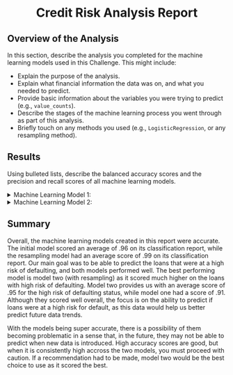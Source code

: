 <h1 align="center">Credit Risk Analysis Report</h1>

## Overview of the Analysis

In this section, describe the analysis you completed for the machine learning models used in this Challenge. This might include:

* Explain the purpose of the analysis.
* Explain what financial information the data was on, and what you needed to predict.
* Provide basic information about the variables you were trying to predict (e.g., `value_counts`).
* Describe the stages of the machine learning process you went through as part of this analysis.
* Briefly touch on any methods you used (e.g., `LogisticRegression`, or any resampling method).

## Results

Using bulleted lists, describe the balanced accuracy scores and the precision and recall scores of all machine learning models.

<details>
<summary>Machine Learning Model 1:</summary>

This model used original data with Logistic Regression. In summary, this model scored very well and had nearly a perfect score for predicting "Healthy Loans". The "Loans at High Risk of Default" scored high in recall, which measures the actual number of "Loans at High Risk of Default" the model classified correctly, and scored moderately high in precision, meaning the model was fairly confident in the prediction process. The model received a high balance accuracy score confirming that this model performs well.
 
  * Balance Accuracy Score: 0.95
 
  * Precision:
 
     Healthy Loans (0): 1.00
 
     Loans at High Risk of Default (1): 0.85
 
  * Recall:
 
     Healthy Loans (0): 0.99
 
     Loans at High Risk of Default (1): 0.91
</details>


<details>
<summary>Machine Learning Model 2:</summary>
 
 
 
  * Balance Accuracy Score: 0.95
 
  * Precision:
 
     Healthy Loans (0): 1.00
 
     Loans at High Risk of Default (1): 0.85
 
  * Recall:
 
     Healthy Loans (0): 0.99
 
     Loans at High Risk of Default (1): 0.91
</details>

## Summary

Overall, the machine learning models created in this report were accurate. The initial model scored an average of .96 on its classification report, while the resampling model had an average score of .99 on its classification report. Our main goal was to be able to predict the loans that were at a high risk of defaulting, and both models performed well. The best performing model is model two (with resampling) as it scored much higher on the loans with high risk of defaulting. Model two provides us with an average score of .95 for the high risk of defaulting status, while model one had a score of .91. Although they scored well overall, the focus is on the ability to predict if loans were at a high risk for default, as this data would help us better predict future data trends.

With the models being super accurate, there is a possibility of them becoming problematic in a sense that, in the future, they may not be able to predict when new data is introduced. High accuracy scores are good, but when it is consistently high accross the two models, you must proceed with caution. If a recommendation had to be made, model two would be the best choice to use as it scored the best.

